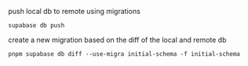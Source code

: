 push local db to remote using migrations
```
supabase db push
```

create a new migration based on the diff of the local and remote db
```
pnpm supabase db diff --use-migra initial-schema -f initial-schema
```

